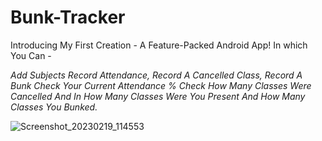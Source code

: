 # Bunk-Tracker

Introducing My First Creation - A Feature-Packed Android App! In which You Can -

*Add Subjects*
*Record Attendance, Record A Cancelled Class, Record A Bunk*
*Check Your Current Attendance % 
*Check How Many Classes Were Cancelled And In How Many Classes Were You Present And How Many Classes You Bunked.**

![Screenshot_20230219_114553](https://user-images.githubusercontent.com/115345805/219932551-bc1246d4-9ba4-433e-87ed-1aa0d744760f.jpg)

